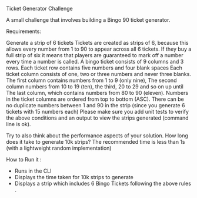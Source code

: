 Ticket Generator Challenge

A small challenge that involves building a Bingo 90 ticket generator.

Requirements:

Generate a strip of 6 tickets
Tickets are created as strips of 6, because this allows every number from 1 to 90 to appear across all 6 tickets. If they buy a full strip of six it means that players are guaranteed to mark off a number every time a number is called.
A bingo ticket consists of 9 columns and 3 rows.
Each ticket row contains five numbers and four blank spaces
Each ticket column consists of one, two or three numbers and never three blanks.
The first column contains numbers from 1 to 9 (only nine),
The second column numbers from 10 to 19 (ten), the third, 20 to 29 and so on up until
The last column, which contains numbers from 80 to 90 (eleven).
Numbers in the ticket columns are ordered from top to bottom (ASC).
There can be no duplicate numbers between 1 and 90 in the strip (since you generate 6 tickets with 15 numbers each)
Please make sure you add unit tests to verify the above conditions and an output to view the strips generated (command line is ok).

Try to also think about the performance aspects of your solution. How long does it take to generate 10k strips? The recommended time is less than 1s (with a lightweight random implementation)

How to Run it :

* Runs in the CLI 
* Displays the time taken for 10k strips to generate 
* Displays a strip which includes 6 Bingo Tickets following the above rules .
